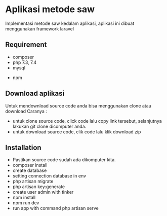 # Aplikasi metode saw

Implementasi metode saw kedalam aplikasi, aplikasi ini dibuat menggunakan framework laravel

## Requirement

-   composer
-   php 7.3, 7.4
-   mysql

*   npm

## Download aplikasi

Untuk mendownload source code anda bisa menggunakan clone atau download
Caranya :

-   untuk clone source code, click code lalu copy link tersebut, selanjutnya lakukan git clone dicomputer anda.
-   untuk download source code, clik code lalu klik download zip

## Installation

-   Pastikan source code sudah ada dikomputer kita.
-   composer install
-   create database
-   setting connection database in env
-   php artisan migrate
-   php artisan key:generate
-   create user admin with tinker
-   npm install
-   npm run dev
-   run app with command php artisan serve
